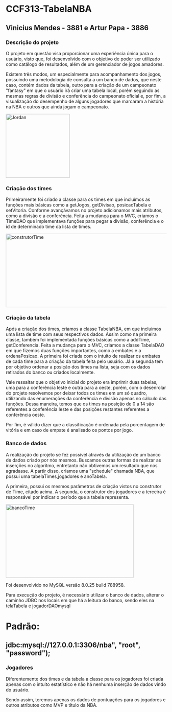 # CCF313-TabelaNBA

## Vinicius Mendes - 3881 e Artur Papa - 3886
### Descrição do projeto
O projeto em questão visa proporcionar uma experiência única para o usuário, visto que, foi desenvolvido com o objetivo de poder ser utilizado como catálogo de resultados, além de um gerenciador de jogos amadores.

Existem três modos, um especialmente para acompanhamento dos jogos, possuindo uma metodologia de consulta a um banco de dados, que neste caso, contém dados da tabela, outro para a criação de um campeonato "fantasy" em que o usuário irá criar uma tabela local, porém seguindo as mesmas regras de divisão e conferência do campeonato oficial e, por fim, a visualização do desempenho de alguns jogadores que marcaram a história na NBA e outros que ainda jogam o campeonato.
  
<img align="center" alt="Jordan" height="200" width="200" src="https://cdn.discordapp.com/attachments/885924523025780760/922232630987087932/basketball-player.png">

### Criação dos times
Primeiramente foi criado a classe para os times em que incluímos as funções mais básicas como a getJogos, getDivisao, posicaoTabela e setVitoria.
Conforme avançávamos no projeto adicionamos mais atributos, como a divisão e a conferência.
Feita a mudança para o MVC, criamos o TimeDAO que implementava funções para pegar a divisão, conferência e o id de determinado time da lista de times. 

<img align="center" alt="construtorTime" height="230" width="802" src="https://cdn.discordapp.com/attachments/885924523025780760/956744862504472666/Captura_de_tela_de_2022-03-24_23-42-02.png">

### Criação da tabela
Após a criação dos times, criamos a classe TabelaNBA, em que incluímos uma lista de time com seus respectivos dados. 
Assim como na primeira classe, também foi implementada funções básicas como a addTime, getConferencia.
Feita a mudança para o MVC, criamos a classe TabelaDAO em que fizemos duas funções importantes, como a embates e a ordenaPosicao.
A primeira foi criada com o intuito de realizar os embates de cada time para a criação da tabela feita pelo usuário.
Já a segunda tem por objetivo ordenar a posição dos times na lista, seja com os dados retirados do banco ou criados localmente.

Vale ressaltar que o objetivo inicial do projeto era imprimir duas tabelas, uma para a conferência leste e outra para a oeste, porém, com o desenrolar do projeto resolvemos por deixar todos os times em um só quadro, utilizando das enumerações da conferência e divisão apenas no cálculo das funções. Dessa maneira, temos que os times na posição de 0 a 14 são referentes a conferência leste e das posições restantes referentes a conferência oeste.

Por fim, é válido dizer que a classificação é ordenada pela porcentagem de vitória e em caso de empate é analisado os pontos por jogo.

### Banco de dados
A realização do projeto se fez possível através da utilização de um banco de dados criado por nós mesmos. Buscamos outras formas de realizar as inserções no algoritmo, entretanto não obtivemos um resultado que nos agradasse. A partir disso, criamos uma "schedule" chamada NBA, que possui uma tabelaTimes,jogadores e anoTabela.

A primeira, possui os mesmos parâmetros de criação vistos no construtor de Time, citado acima. A segunda, o construtor dos jogadores e a terceira é responsável por indicar o período que a tabela representa.

<img align="center" alt="bancoTime" height="230" width="400" src="https://cdn.discordapp.com/attachments/885924523025780760/956747485735448606/Captura_de_tela_de_2022-03-24_23-50-53.png">


Foi desenvolvido no MySQL versão 8.0.25 build 788958.

Para execução do projeto, é necessário utilizar o banco de dados, alterar o caminho JDBC nos locais em que há a leitura do banco, sendo eles na telaTabela e jogadorDAOmysql
# Padrão: 
## jdbc:mysql://127.0.0.1:3306/nba", "root", "password");


### Jogadores

Diferentemente dos times e da tabela a classe para os jogadores foi criada apenas com o intuito estatístico e não há nenhuma inserção de dados vindo do usuário.

Sendo assim, teremos apenas os dados de pontuações para os jogadores e outros atributos como MVP e título da NBA.
